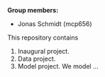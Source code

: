 **Group members:**
- Jonas Schmidt (mcp656)

This repository contains  
1. Inaugural project. 
2. Data project.
3. Model project. We model ...
